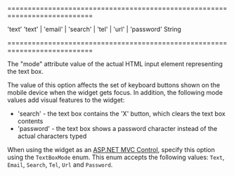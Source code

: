 ===========================================================================
<!--default-->'text'<!--/default-->
<!--acceptValues-->'text' | 'email' | 'search' | 'tel' | 'url' | 'password'<!--/acceptValues-->
<!--type-->String<!--/type-->
===========================================================================

<!--shortDescription-->
The "mode" attribute value of the actual HTML input element representing the text box.
<!--/shortDescription-->

<!--fullDescription-->
The value of this option affects the set of keyboard buttons shown on the mobile device when the widget gets focus. In addition, the following mode values add visual features to the widget:

 - 'search' - the text box contains the 'X' button, which clears the text box contents
 - 'password' - the text box shows a password character instead of the actual characters typed

When using the widget as an [ASP.NET MVC Control](/Documentation/Guide/ASP.NET_MVC_Controls/Fundamentals/), specify this option using the `TextBoxMode` enum. This enum accepts the following values: `Text`, `Email`, `Search`, `Tel`, `Url` and `Password`.
<!--/fullDescription-->